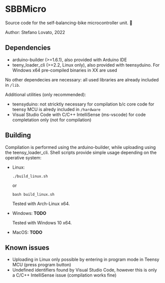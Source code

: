 # SBBMicro

Source code for the self-balancing-bike microcontroller unit. 🚀️

Author: Stefano Lovato, 2022

## Dependencies

* arduino-builder (>=1.6.1), also provided with Arduino IDE
* teeny_loader_cli (>=2.2, Linux only), also provided with teensyduino. For Windows x64 pre-compiled binaries in XX are used

No other dependecies are necessary: all used libraries are already included in `/lib`.

Additional utilities (only recommended):

* teensyduino: not stricktly necessary for compilation b/c core code for teensy MCU is alredy included in `/hardware`
* Visual Studio Code with C/C++ IntelliSense (ms-vscode) for code completation only (not for compilation)

## Building

Compilation is performed using the arduino-builder, while uploading using the teensy_loader_cli. Shell scripts provide simple usage depending on the operative system:

* Linux:

  ```
  ./build_linux.sh
  ```

  or

  ```
  bash build_linux.sh
  ```

  Tested with Arch-Linux x64.
* Windows: **TODO**

  Tested with Windows 10 x64.
* MacOS: **TODO**

## Known issues

* Uploading in Linux only possible by entering in program mode in Teensy MCU (press program button)
* Undefined identifiers found by Visual Studio Code, however this is only a C/C++ IntelliSense issue (compilation works fine)
